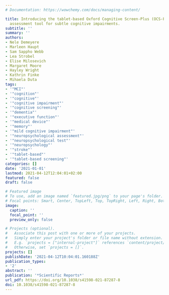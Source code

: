 ```yaml
---
# Documentation: https://wowchemy.com/docs/managing-content/

title: Introducing the tablet-based Oxford Cognitive Screen-Plus (OCS-Plus) as an
  assessment tool for subtle cognitive impairments.
subtitle: ''
summary: ''
authors:
- Nele Demeyere
- Marleen Haupt
- Sam Sappho Webb
- Lea Strobel
- Elise Milosevich
- Margaret Moore
- Hayley Wright
- Kathrin Finke
- Mihaela Duta
tags:
- '"MCI"'
- '"cognition"'
- '"cognitive"'
- '"cognitive impairment"'
- '"cognitive screening"'
- '"dementia"'
- '"executive function"'
- '"medical device"'
- '"memory"'
- '"mild cognitive impairment"'
- '"neuropsychological assessment"'
- '"neuropsychological test"'
- '"neuropsychology"'
- '"stroke"'
- '"tablet-based"'
- '"tablet-based screening"'
categories: []
date: '2021-01-01'
lastmod: 2021-04-12T12:04:01+02:00
featured: false
draft: false

# Featured image
# To use, add an image named `featured.jpg/png` to your page's folder.
# Focal points: Smart, Center, TopLeft, Top, TopRight, Left, Right, BottomLeft, Bottom, BottomRight.
image:
  caption: ''
  focal_point: ''
  preview_only: false

# Projects (optional).
#   Associate this post with one or more of your projects.
#   Simply enter your project's folder or file name without extension.
#   E.g. `projects = ["internal-project"]` references `content/project/deep-learning/index.md`.
#   Otherwise, set `projects = []`.
projects: []
publishDate: '2021-04-12T10:04:01.160188Z'
publication_types:
- '2'
abstract: ''
publication: '*Scientific Reports*'
url_pdf: https://doi.org/10.1038/s41598-021-87287-8
doi: 10.1038/s41598-021-87287-8
---
```

